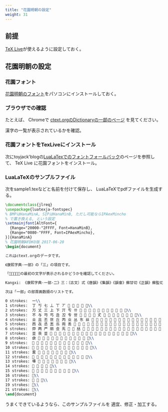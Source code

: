 ```yaml
---
title: "花園明朝の設定"
weight: 31
---
```


## 前提

[TeX Live](https://texwiki.texjp.org/?TeX%20Live)が使えるように設定しておく。


## 花園明朝の設定

### 花園フォント

[花園明朝のフォント](http://fonts.jp/hanazono/)をパソコンにインストールしておく。

### ブラウザでの確認

たとえば、
Chromeで
[ctext.orgのDictionaryの一部のページ](https://ctext.org/dictionary.pl?if=en&rad=1)
を見てください。

漢字の一覧が表示されているかを確認。

### 花園フォントをTexLiveにインストール

次にtoyjack'blogの[LuaLaTexでのフォントフォールバック](https://toyjack.net/2020/11/25/setting-hanazono-font-with-lualatex/)のページを参照して、
TeX Live に花園フォントをインストール。


### LuaLaTeXのサンプルファイル

次をsample1.texなどと名前を付けて保存し、
LuaLaTeXでpdfファイルを生成する。

~~~tex
\documentclass{jlreq}
\usepackage{luatexja-fontspec}
% BMPはHanaMinA, SIPはHanaMinB, ただし可能ならIPAexMincho
% で置き換える, という設定
\setmainjfont[AltFont={
  {Range="20000-"2FFFF, Font=HanaMinB},
  {Range="0080-"FFFF, Font=IPAexMincho},
}]{HanaMinA}
% 花園明朝AFDKO版 2017-06-20
\begin{document}

これはctext.orgのデータです。

《康熙字典·一部》の「三」の項目です。

「𡘋與三同」の最初の文字が表示されるかどうかを確認してください。

Kangxi:	《康熙字典·一部·二》三：〔古文〕弎《唐韻》《集韻》《韻會》蘇甘切《正韻》蘇監切，𡘋颯平聲。《說文》三，天地人之道也。謂以陽之一合隂之二，次第重之，其數三也。《老子·道德經》一生二，二生三，三生萬物。《史記·律書》數始於一，終於十，成於三。又《周禮·冬官考工記》凡兵無過三其身。又《左傳·昭七年》士文伯曰：政不可不愼，務三而已。一擇人，二因民，三從時。又《晉語》民生於三，事之如一。又《周語》人三爲衆，女三爲粲，獸三爲羣。又姓。明三成志。又漢複姓。屈原之後有三閭氏，三飯尞之後有三飯氏，三州孝子之後有三州氏。又去聲。《韻會》蘇暫切。《論語》三思而後行。又本作參。《博雅》參，三也。《周禮·冬官考工記》參分其股圍。《前漢·𠛬法志》秦造參夷之誅。𡘋與三同。又《韻補》叶疏簪切，音森。《詩·召南》摽有梅，其實三兮。下叶今。叁。\\

次は「一部」の部首画数順のリストです。

0 strokes:	一\\
1 strokes:	丁 丂 七 丄 丅 丆 𠀀 𠀁 𠀂 𫠠 𬺰\\
2 strokes:	万 丈 三 上 下 丌 亐 卄 𠀃 𠀄 𠀅 𠀆 𪜀 𪜁 𫝀 𬺱 𬺲 𬺳 𬺴\\
3 strokes:	不 与 丏 丐 丑 丒 专 丗 𠀇 𠀈 𠀉 𠀊 𠀋 𠀌 𪜂 𫠡 𬺵 𬺶 𬺷 𬺸 𬺹\\
4 strokes:	㐀 且 丕 世 丘 丙 业 丛 东 丝 𠀍 𠀎 𠀏 𠀐 𠀑 𠀒 𠀓 𠀔 𠀕 𠀖 𠀗 𫠢 𫠣 𬺺 𬺻 𬺼 𬺽 𬺾\\
5 strokes:	㐁 㐂 丞 丟 丠 両 丢 𠀘 𠀙 𠀚 𠀜 𠀞 𠀟 𠀠 𫝁 𫠤 𫠥 𬺿 𬻀 𬻁 𬻂 𬻃 𬻄 𬻅 𬻆 𬻇 𬻈 𬻉\\
6 strokes:	丣 两 严 丽 鿖 𠀡 𠀢 𠀣 𠀤 𠀦 𠀧 𠀨 𠀪 𠀫 𫝂 𫠦 𫠧 𫠨 𫠩 𬻊 𬻋 𬻌 𬻍 𬻎 𬻏 𬻐 𬻑 𬻒 丽\\
7 strokes:	並 丧 並 𠀬 𠀭 𠀮 𠀰 𠀱 𠀲 𠀳 𠀴 𪜃 𫠪 𫠫 𫠬 𫠭 𬻓 𬻔 𬻕 𬻖 𬻗 𬻘\\
8 strokes:	鿗 𠀵 𠀶 𠀸 𠀺 𠀻 𪜄 𫠮 𬻙 𬻚 𬻛 𬻜 𬻝\\
9 strokes:	𠀽 𠀾 𠀿 𠁀 𠤢 𪜅 𫠯 𫠰 𫠱 𫠲 𬻞 𬻟 𬻠\\
10 strokes:	𠁁 𠁂 𠁃 𠁄 𠁅 𪜆 𫠳 𫠴 𫠵 𬻡 𬻢 𬻣 𬻤 𬻥\\
11 strokes:	𠁆 𠁇 𠁈 𠁊 𠁋 𫠶 𬻦 𬻧 𬻨\\
12 strokes:	𠁌 𠁍 𫠷 𫠸 𫠹 𫠺 𫠻 𬻩 𬻪 𬻫 𬻬 𬻭 𬻮\\
13 strokes:	𠁎 𠁏 𠁐 𠁑 𠁒 𫝃 𫠼 𫠽 𬻯\\
14 strokes:	𠁓 𠁔 𫠾 𫠿 𬻰\\
15 strokes:	𠁕 𠁗 𠁘 𠁙 𠁚 𠁛 𠁝 𤳏 𪜇 𫡀\\
16 strokes:	𠁖\\
17 strokes:	𠁟 𫡁 𫡂\\
19 strokes:	𠁠\\
21 strokes:	𬻱\\
\end{document}
~~~

うまくできているようなら、このサンプルファイルを
適宜、修正・加工する。

